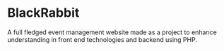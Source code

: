 # BlackRabbit
A full fledged event management website made as a project to enhance understanding in front end technologies and backend using PHP.
